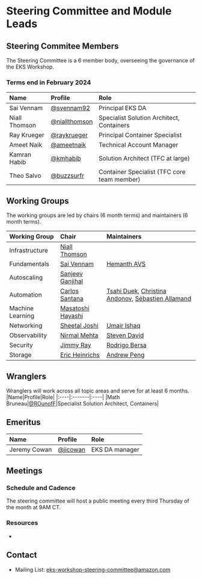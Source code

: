 # Steering Committee and Module Leads

## Steering Commitee Members

The Steering Committee is a 6 member body, overseeing the governance of the EKS Workshop.

### Terms end in February 2024

| Name          | Profile                                          | Role                                        |
| :------------ | :----------------------------------------------- | :------------------------------------------ |
| Sai Vennam    | [@svennam92](https://github.com/svennam92)       | Principal EKS DA                            |
| Niall Thomson | [@niallthomson](https://github.com/niallthomson) | Specialist Solution Architect, Containers   |
| Ray Krueger   | [@raykrueger](https://github.com/raykrueger)     | Principal Container Specialist              |
| Ameet Naik    | [@ameetnaik](https://github.com/ameetnaik)       | Technical Account Manager                   |
| Kamran Habib  | [@kmhabib](https://github.com/kmhabib)           | Solution Architect (TFC at large)           |
| Theo Salvo    | [@buzzsurfr](https://github.com/buzzsurfr)       | Container Specialist (TFC core team member) |

## Working Groups

The working groups are led by chairs (6 month terms) and maintainers (6 month terms).

|Working Group|Chair|Maintainers|
|:----|:-------|:----|
|Infrastructure|[Niall Thomson](https://github.com/niallthomson)||
|Fundamentals|[Sai Vennam](https://github.com/svennam92)|[Hemanth AVS](https://github.com/hemanth-avs)|
|Autoscaling|[Sanjeev Ganjihal](https://github.com/sanjeevrg89)||
|Automation|[Carlos Santana](https://github.com/csantanapr)|[Tsahi Duek](https://github.com/tsahiduek), [Christina Andonov](https://github.com/candonov), [Sébastien Allamand](https://github.com/allamand)|
|Machine Learning|[Masatoshi Hayashi](https://github.com/literalice)||
|Networking|[Sheetal Joshi](https://github.com/sheetaljoshi)|[Umair Ishaq](https://github.com/umairishaq)|
|Observability|[Nirmal Mehta](https://github.com/normalfaults)|[Steven David](https://github.com/StevenDavid)|
|Security|[Jimmy Ray](https://github.com/jimmyraywv)|[Rodrigo Bersa](https://github.com/rodrigobersa)|
|Storage|[Eric Heinrichs](https://github.com/heinrichse)|[Andrew Peng](https://github.com/pengc99)|

## Wranglers

Wranglers will work across all topic areas and serve for at least 6 months.
|Name|Profile|Role|
|:----|:-------|:----|
|Math Bruneau|[@ROunofF](https://github.com/ROunofF)|Specialist Solution Architect, Containers|

## Emeritus

| Name         | Profile                                | Role           |
| :----------- | :------------------------------------- | :------------- |
| Jeremy Cowan | [@jicowan](https://github.com/jicowan) | EKS DA manager |

## Meetings

### Schedule and Cadence

The steering committee will host a public meeting every third Thursday of the month at 9AM CT. <!--update with Chime link-->

### Resources

- <!--add links to meeting notes and recordings-->

## Contact

- Mailing List: <eks-workshop-steering-committee@amazon.com>
